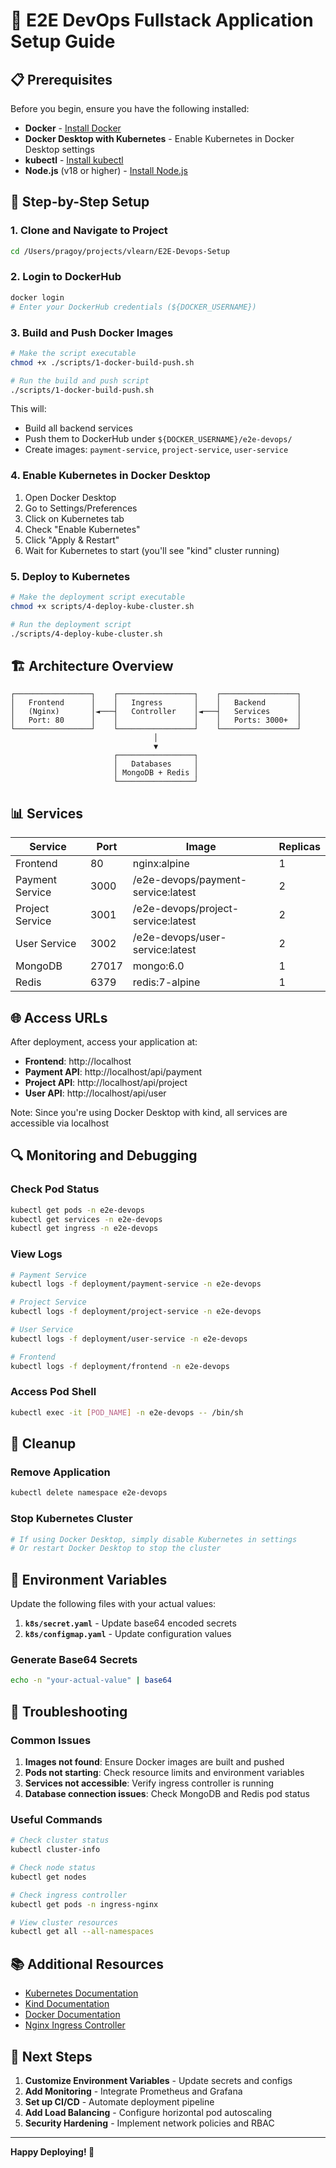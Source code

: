 # 🚀 E2E DevOps Fullstack Application Setup Guide

## 📋 Prerequisites

Before you begin, ensure you have the following installed:

- **Docker** - [Install Docker](https://docs.docker.com/get-docker/)
- **Docker Desktop with Kubernetes** - Enable Kubernetes in Docker Desktop settings
- **kubectl** - [Install kubectl](https://kubernetes.io/docs/tasks/tools/)
- **Node.js** (v18 or higher) - [Install Node.js](https://nodejs.org/)

## 🔧 Step-by-Step Setup

### 1. Clone and Navigate to Project
```bash
cd /Users/pragoy/projects/vlearn/E2E-Devops-Setup
```

### 2. Login to DockerHub
```bash
docker login
# Enter your DockerHub credentials (${DOCKER_USERNAME})
```

### 3. Build and Push Docker Images
```bash
# Make the script executable
chmod +x ./scripts/1-docker-build-push.sh

# Run the build and push script
./scripts/1-docker-build-push.sh
```

This will:
- Build all backend services
- Push them to DockerHub under `${DOCKER_USERNAME}/e2e-devops/`
- Create images: `payment-service`, `project-service`, `user-service`

### 4. Enable Kubernetes in Docker Desktop

1. Open Docker Desktop
2. Go to Settings/Preferences
3. Click on Kubernetes tab
4. Check "Enable Kubernetes"
5. Click "Apply & Restart"
6. Wait for Kubernetes to start (you'll see "kind" cluster running)

### 5. Deploy to Kubernetes
```bash
# Make the deployment script executable
chmod +x scripts/4-deploy-kube-cluster.sh

# Run the deployment script
./scripts/4-deploy-kube-cluster.sh
```

## 🏗️ Architecture Overview

```
┌─────────────────┐    ┌─────────────────┐    ┌─────────────────┐
│   Frontend      │    │   Ingress       │    │   Backend       │
│   (Nginx)       │◄───┤   Controller    │◄───┤   Services      │
│   Port: 80      │    │                 │    │   Ports: 3000+  │
└─────────────────┘    └─────────────────┘    └─────────────────┘
                                │
                                ▼
                       ┌─────────────────┐
                       │   Databases     │
                       │ MongoDB + Redis │
                       └─────────────────┘
```

## 📊 Services

| Service | Port | Image | Replicas |
|---------|------|-------|----------|
| Frontend | 80 | nginx:alpine | 1 |
| Payment Service | 3000 | <user-name>/e2e-devops/payment-service:latest | 2 |
| Project Service | 3001 | <user-name>/e2e-devops/project-service:latest | 2 |
| User Service | 3002 | <user-name>/e2e-devops/user-service:latest | 2 |
| MongoDB | 27017 | mongo:6.0 | 1 |
| Redis | 6379 | redis:7-alpine | 1 |

## 🌐 Access URLs

After deployment, access your application at:

- **Frontend**: http://localhost
- **Payment API**: http://localhost/api/payment
- **Project API**: http://localhost/api/project
- **User API**: http://localhost/api/user

Note: Since you're using Docker Desktop with kind, all services are accessible via localhost

## 🔍 Monitoring and Debugging

### Check Pod Status
```bash
kubectl get pods -n e2e-devops
kubectl get services -n e2e-devops
kubectl get ingress -n e2e-devops
```

### View Logs
```bash
# Payment Service
kubectl logs -f deployment/payment-service -n e2e-devops

# Project Service
kubectl logs -f deployment/project-service -n e2e-devops

# User Service
kubectl logs -f deployment/user-service -n e2e-devops

# Frontend
kubectl logs -f deployment/frontend -n e2e-devops
```

### Access Pod Shell
```bash
kubectl exec -it [POD_NAME] -n e2e-devops -- /bin/sh
```

## 🧹 Cleanup

### Remove Application
```bash
kubectl delete namespace e2e-devops
```

### Stop Kubernetes Cluster
```bash
# If using Docker Desktop, simply disable Kubernetes in settings
# Or restart Docker Desktop to stop the cluster
```

## 🔐 Environment Variables

Update the following files with your actual values:

1. **`k8s/secret.yaml`** - Update base64 encoded secrets
2. **`k8s/configmap.yaml`** - Update configuration values

### Generate Base64 Secrets
```bash
echo -n "your-actual-value" | base64
```

## 🚨 Troubleshooting

### Common Issues

1. **Images not found**: Ensure Docker images are built and pushed
2. **Pods not starting**: Check resource limits and environment variables
3. **Services not accessible**: Verify ingress controller is running
4. **Database connection issues**: Check MongoDB and Redis pod status

### Useful Commands
```bash
# Check cluster status
kubectl cluster-info

# Check node status
kubectl get nodes

# Check ingress controller
kubectl get pods -n ingress-nginx

# View cluster resources
kubectl get all --all-namespaces
```

## 📚 Additional Resources

- [Kubernetes Documentation](https://kubernetes.io/docs/)
- [Kind Documentation](https://kind.sigs.k8s.io/)
- [Docker Documentation](https://docs.docker.com/)
- [Nginx Ingress Controller](https://kubernetes.github.io/ingress-nginx/)

## 🎯 Next Steps

1. **Customize Environment Variables** - Update secrets and configs
2. **Add Monitoring** - Integrate Prometheus and Grafana
3. **Set up CI/CD** - Automate deployment pipeline
4. **Add Load Balancing** - Configure horizontal pod autoscaling
5. **Security Hardening** - Implement network policies and RBAC

---

**Happy Deploying! 🚀**

